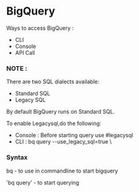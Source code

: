 # BigQuery

Ways to access BigQuery :
  - CLI
  - Console
  - API Call
  
### NOTE :

There are two SQL dialects available:
  - Standard SQL
  - Legacy SQL


By default BigQuery runs on Standard SQL.

To enable Legacysql,do the following:
  - Console : Before starting query use #legacysql
  - CLI : bq query --use_legacy_sql=true \
  
  
  ### Syntax
   bq - to use in commandline to start bigquery
   
   'bq query' - to start querying
